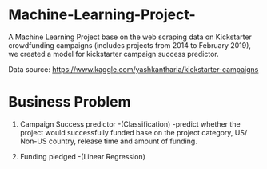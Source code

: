 # Machine-Learning-Project-


A Machine Learning Project base on the web scraping data on Kickstarter crowdfunding campaigns (includes projects from 2014 to February 2019), we created a model for kickstarter campaign success predictor.

Data source: https://www.kaggle.com/yashkantharia/kickstarter-campaigns

# Business Problem
1) Campaign Success predictor -(Classification) 
    -predict whether the project would successfully funded base on the project category, US/ Non-US country, release time and amount of funding. 

2) Funding pledged -(Linear Regression)
